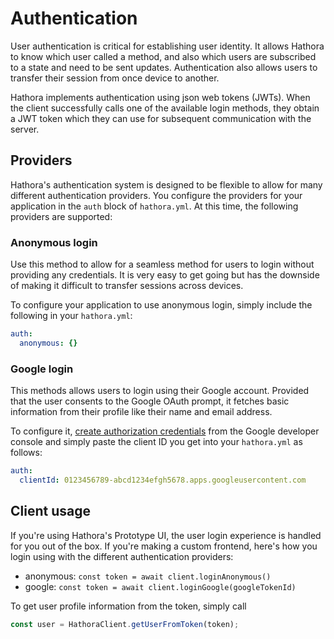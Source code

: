 # Authentication

User authentication is critical for establishing user identity. It allows Hathora to know which user called a method, and also which users are subscribed to a state and need to be sent updates. Authentication also allows users to transfer their session from once device to another.

Hathora implements authentication using json web tokens (JWTs). When the client successfully calls one of the available login methods, they obtain a JWT token which they can use for subsequent communication with the server.

## Providers

Hathora's authentication system is designed to be flexible to allow for many different authentication providers. You configure the providers for your application in the `auth` block of `hathora.yml`. At this time, the following providers are supported:

### Anonymous login

Use this method to allow for a seamless method for users to login without providing any credentials. It is very easy to get going but has the downside of making it difficult to transfer sessions across devices.

To configure your application to use anonymous login, simply include the following in your `hathora.yml`:

```yml
auth:
  anonymous: {}
```

### Google login

This methods allows users to login using their Google account. Provided that the user consents to the Google OAuth prompt, it fetches basic information from their profile like their name and email address.

To configure it, [create authorization credentials](https://developers.google.com/identity/sign-in/web/sign-in#create_authorization_credentials) from the Google developer console and simply paste the client ID you get into your `hathora.yml` as follows:

```yml
auth:
  clientId: 0123456789-abcd1234efgh5678.apps.googleusercontent.com
```

## Client usage

If you're using Hathora's Prototype UI, the user login experience is handled for you out of the box. If you're making a custom frontend, here's how you login using with the different authentication providers:

- anonymous: `const token = await client.loginAnonymous()`
- google: `const token = await client.loginGoogle(googleTokenId)`

To get user profile information from the token, simply call

```ts
const user = HathoraClient.getUserFromToken(token);
```

